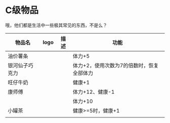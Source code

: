 # C级物品

哦，他们都是生活中一些极其常见的东西，不是么？

| 物品名         | logo | 描述 | 功能                                      |
| -------------- | ---- | ---- | ----------------------------------------- |
| 油价薯条       |      |      | 体力+5                                    |
| 银河仙子巧克力 |      |      | 体力+2，使用次数为7的倍数时，恢复全部体力 |
| 旺仔牛奶       |      |      | 健康+1                                    |
| 康师傅         |      |      | 体力+12、健康-1                           |
|                |      |      | 体力+10                                   |
| 小罐茶         |      |      | 健康>=5时，健康+1                         |
|                |      |      |                                           |

